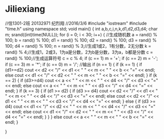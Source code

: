 # Jiliexiang
//信1301-2班 20132971 纪烈翔
//2016/3/6
#include "iostream" 
#include "time.h"
using namespace std;
void main()
{
	int a,b,c,i,n,k,d1,d2,d3,d4;
	char m;
	srand((int)time(NULL));
		for (i = 0; i < 30; i++)
		{
			//生成随机数
			a = rand() % 100;
			b = rand() % 100;
			d1 = rand() % 100;
			d2 = rand() % 100;
			d3 = rand() % 100;
			d4 = rand() % 100;
			n = rand() % 3;//生成1或2，1有分数，2无分数
			k = rand() % 4;//生成1，2或3，1为a是分数，2为b是分数，3为a，b都是分数
			c = rand() % 100;//生成运算符号
			c = c % 4;
			if (c == 1)
				m = '+';
			if (c == 2)
				m = '-';
			if (c == 3)
				m = '*';
			if (c == 0)
				m = '/';
			//输出
			if (n == 1)
			{
				if (k == 1)
				{
					if (d1>=d2)
						cout << d2 << "/" << d1 << "  " << m << "  " << b << "=" << endl;
					else
						cout << d1 << "/" << d2 << "  " << m << "  " << b << "=" << endl;
				}
				if (k == 2)
				{
					if (d3>=d4)
						cout << a << "  " << m << "  " << d4 << "/" << d3 << "=" << endl;
					else
						cout << a << "  " << m << "  " << d3 << "/" << d4 << "=" << endl;
				}
				if (k == 3)
				{
					if (d1 >= d2)
					{
						if (d3 >= d4)
							cout << d2 << "/" << d1 << "  " << m << "  " << d4 << "/" << d3 << "=" << endl;
						else
							cout << d2 << "/" << d1 << "  " << m << "  " << d3 << "/" << d4 << "=" << endl;
					}
					else
					{
						if (d3 >= d4)
							cout << d1 << "/" << d2 << "  " << m << "  " << d4 << "/" << d3 << "=" << endl;
						else
							cout << d1 << "/" << d2 << "  " << m << "  " << d3 << "/" << d4 << "=" << endl;
					}
				}
			}
			else
			cout << a << "  " << m << "  " << b << "=" << endl;
		}

}

